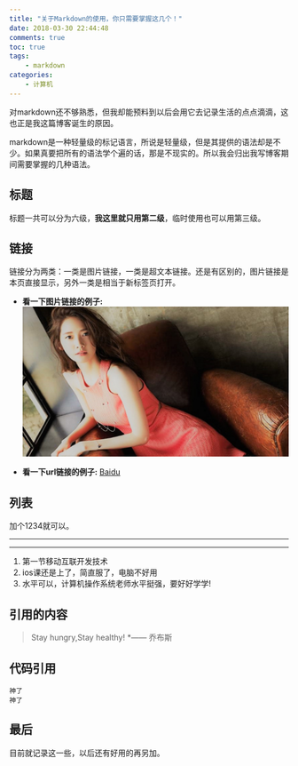 ```yaml
---
title: "关于Markdown的使用，你只需要掌握这几个！"
date: 2018-03-30 22:44:48
comments: true
toc: true
tags:
	- markdown
categories:
	- 计算机
---
```


对markdown还不够熟悉，但我却能预料到以后会用它去记录生活的点点滴滴，这也正是我这篇博客诞生的原因。 

markdown是一种轻量级的标记语言，所说是轻量级，但是其提供的语法却是不少。如果真要把所有的语法学个遍的话，那是不现实的。所以我会归出我写博客期间需要掌握的几种语法。
<!-- 这个符号以上的就是摘要 -->
<!-- more -->

## **标题**

标题一共可以分为六级，**我这里就只用第二级**，临时使用也可以用第三级。

## **链接**

链接分为两类：一类是图片链接，一类是超文本链接。还是有区别的，图片链接是本页直接显示，另外一类是相当于新标签页打开。

* **看一下图片链接的例子:** ![图片无法显示的时候显示的内容](\assets\blog_img\180330-1.png "鼠标放置在图片上显示")

* **看一下url链接的例子:** [Baidu](www.baidu.com "百度一下，你就知道，鼠标放上去就显示" )

## **列表**

加个1234就可以。

***
* * *

1. 第一节移动互联开发技术
2. ios课还是上了，简直服了，电脑不好用
3. 水平可以，计算机操作系统老师水平挺强，要好好学学!

## **引用的内容**

> Stay hungry,Stay healthy!
*—— 乔布斯

## **代码引用**

```
神了
神了

```

## **最后**

目前就记录这一些，以后还有好用的再另加。
